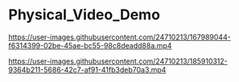 # Physical_Video_Demo

https://user-images.githubusercontent.com/24710213/167989044-f6314399-02be-45ae-bc55-98c8deadd88a.mp4

https://user-images.githubusercontent.com/24710213/185910312-9364b211-5686-42c7-af91-41fb3deb70a3.mp4
